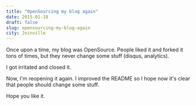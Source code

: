 ```yaml
---
title: "OpenSourcing my blog again"
date: 2015-01-18
draft: false
slug: opensourcing-my-blog-again
city: Joinville
---
```


Once upon a time, my blog was OpenSource. People liked it and forked it tons of times, but they never change some stuff (disqus, analytics).

I got irritated and closed it. 

Now, I'm reopening it again. I improved the README so I hope now it's clear that people should change some stuff.

Hope you like it.